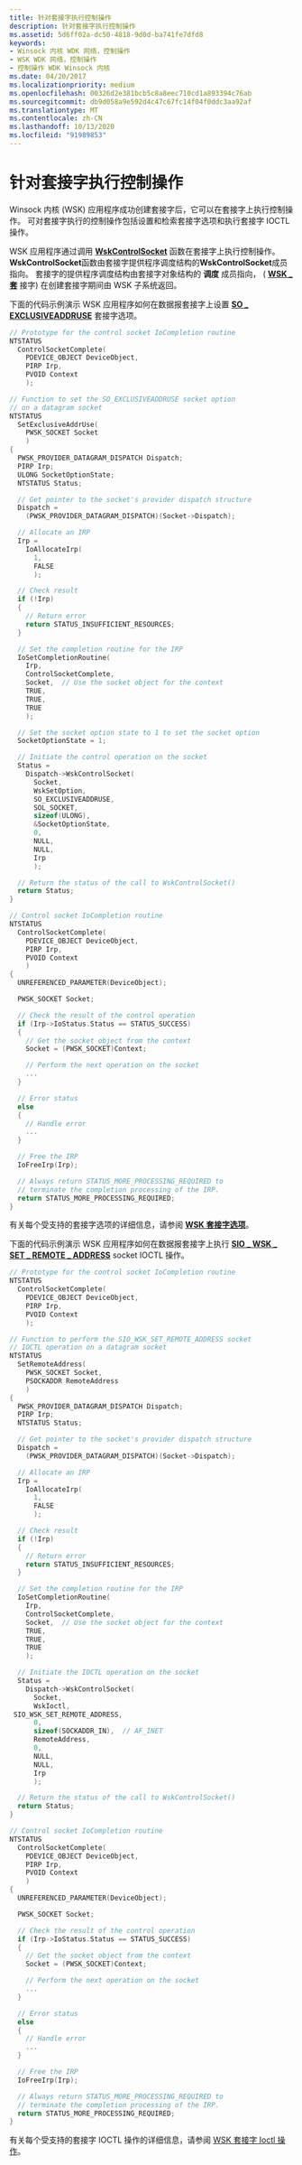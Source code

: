 ```yaml
---
title: 针对套接字执行控制操作
description: 针对套接字执行控制操作
ms.assetid: 5d6ff02a-dc50-4818-9d0d-ba741fe7dfd8
keywords:
- Winsock 内核 WDK 网络，控制操作
- WSK WDK 网络，控制操作
- 控制操作 WDK Winsock 内核
ms.date: 04/20/2017
ms.localizationpriority: medium
ms.openlocfilehash: 00326d2e381bcb5c8a8eec710cd1a893394c76ab
ms.sourcegitcommit: db9d058a9e592d4c47c67fc14f04f0ddc3aa92af
ms.translationtype: MT
ms.contentlocale: zh-CN
ms.lasthandoff: 10/13/2020
ms.locfileid: "91989853"
---
```

# <a name="performing-control-operations-on-a-socket"></a>针对套接字执行控制操作


Winsock 内核 (WSK) 应用程序成功创建套接字后，它可以在套接字上执行控制操作。 可对套接字执行的控制操作包括设置和检索套接字选项和执行套接字 IOCTL 操作。

WSK 应用程序通过调用 [**WskControlSocket**](/windows-hardware/drivers/ddi/wsk/nc-wsk-pfn_wsk_control_socket) 函数在套接字上执行控制操作。 **WskControlSocket**函数由套接字提供程序调度结构的**WskControlSocket**成员指向。 套接字的提供程序调度结构由套接字对象结构的 **调度** 成员指向， ( [**WSK \_ 套**](/windows-hardware/drivers/ddi/wsk/ns-wsk-_wsk_socket) 接字) 在创建套接字期间由 WSK 子系统返回。

下面的代码示例演示 WSK 应用程序如何在数据报套接字上设置 [**SO \_ EXCLUSIVEADDRUSE**](./so-exclusiveaddruse.md) 套接字选项。

```C++
// Prototype for the control socket IoCompletion routine
NTSTATUS
  ControlSocketComplete(
    PDEVICE_OBJECT DeviceObject,
    PIRP Irp,
    PVOID Context
    );

// Function to set the SO_EXCLUSIVEADDRUSE socket option
// on a datagram socket
NTSTATUS
  SetExclusiveAddrUse(
    PWSK_SOCKET Socket
    )
{
  PWSK_PROVIDER_DATAGRAM_DISPATCH Dispatch;
  PIRP Irp;
  ULONG SocketOptionState;
  NTSTATUS Status;

  // Get pointer to the socket's provider dispatch structure
  Dispatch =
    (PWSK_PROVIDER_DATAGRAM_DISPATCH)(Socket->Dispatch);

  // Allocate an IRP
  Irp =
    IoAllocateIrp(
      1,
      FALSE
      );

  // Check result
  if (!Irp)
  {
    // Return error
    return STATUS_INSUFFICIENT_RESOURCES;
  }

  // Set the completion routine for the IRP
  IoSetCompletionRoutine(
    Irp,
    ControlSocketComplete,
    Socket,  // Use the socket object for the context
    TRUE,
    TRUE,
    TRUE
    );

  // Set the socket option state to 1 to set the socket option
  SocketOptionState = 1;

  // Initiate the control operation on the socket
  Status =
    Dispatch->WskControlSocket(
      Socket,
      WskSetOption,
      SO_EXCLUSIVEADDRUSE,
      SOL_SOCKET,
      sizeof(ULONG),
      &SocketOptionState,
      0,
      NULL,
      NULL,
      Irp
      );

  // Return the status of the call to WskControlSocket()
  return Status;
}

// Control socket IoCompletion routine
NTSTATUS
  ControlSocketComplete(
    PDEVICE_OBJECT DeviceObject,
    PIRP Irp,
    PVOID Context
    )
{
  UNREFERENCED_PARAMETER(DeviceObject);

  PWSK_SOCKET Socket;

  // Check the result of the control operation
  if (Irp->IoStatus.Status == STATUS_SUCCESS)
  {
    // Get the socket object from the context
    Socket = (PWSK_SOCKET)Context;

    // Perform the next operation on the socket
    ...
  }

  // Error status
  else
  {
    // Handle error
    ...
  }

  // Free the IRP
  IoFreeIrp(Irp);

  // Always return STATUS_MORE_PROCESSING_REQUIRED to
  // terminate the completion processing of the IRP.
  return STATUS_MORE_PROCESSING_REQUIRED;
}
```

有关每个受支持的套接字选项的详细信息，请参阅 [**WSK 套接字选项**](so-broadcast.md)。

下面的代码示例演示 WSK 应用程序如何在数据报套接字上执行 [**SIO \_ WSK \_ SET \_ REMOTE \_ ADDRESS**](./sio-wsk-set-remote-address.md) socket IOCTL 操作。

```C++
// Prototype for the control socket IoCompletion routine
NTSTATUS
  ControlSocketComplete(
    PDEVICE_OBJECT DeviceObject,
    PIRP Irp,
    PVOID Context
    );

// Function to perform the SIO_WSK_SET_REMOTE_ADDRESS socket
// IOCTL operation on a datagram socket
NTSTATUS
  SetRemoteAddress(
    PWSK_SOCKET Socket,
    PSOCKADDR RemoteAddress
    )
{
  PWSK_PROVIDER_DATAGRAM_DISPATCH Dispatch;
  PIRP Irp;
  NTSTATUS Status;

  // Get pointer to the socket's provider dispatch structure
  Dispatch =
    (PWSK_PROVIDER_DATAGRAM_DISPATCH)(Socket->Dispatch);

  // Allocate an IRP
  Irp =
    IoAllocateIrp(
      1,
      FALSE
      );

  // Check result
  if (!Irp)
  {
    // Return error
    return STATUS_INSUFFICIENT_RESOURCES;
  }

  // Set the completion routine for the IRP
  IoSetCompletionRoutine(
    Irp,
    ControlSocketComplete,
    Socket,  // Use the socket object for the context
    TRUE,
    TRUE,
    TRUE
    );

  // Initiate the IOCTL operation on the socket
  Status =
    Dispatch->WskControlSocket(
      Socket,
      WskIoctl,
 SIO_WSK_SET_REMOTE_ADDRESS,
      0,
      sizeof(SOCKADDR_IN),  // AF_INET
      RemoteAddress,
      0,
      NULL,
      NULL,
      Irp
      );

  // Return the status of the call to WskControlSocket()
  return Status;
}

// Control socket IoCompletion routine
NTSTATUS
  ControlSocketComplete(
    PDEVICE_OBJECT DeviceObject,
    PIRP Irp,
    PVOID Context
    )
{
  UNREFERENCED_PARAMETER(DeviceObject);

  PWSK_SOCKET Socket;

  // Check the result of the control operation
  if (Irp->IoStatus.Status == STATUS_SUCCESS)
  {
    // Get the socket object from the context
    Socket = (PWSK_SOCKET)Context;

    // Perform the next operation on the socket
    ...
  }

  // Error status
  else
  {
    // Handle error
    ...
  }

  // Free the IRP
  IoFreeIrp(Irp);

  // Always return STATUS_MORE_PROCESSING_REQUIRED to
  // terminate the completion processing of the IRP.
  return STATUS_MORE_PROCESSING_REQUIRED;
}
```

有关每个受支持的套接字 IOCTL 操作的详细信息，请参阅 [WSK 套接字 Ioctl 操作](sio-wsk-query-ideal-send-backlog.md)。

 

